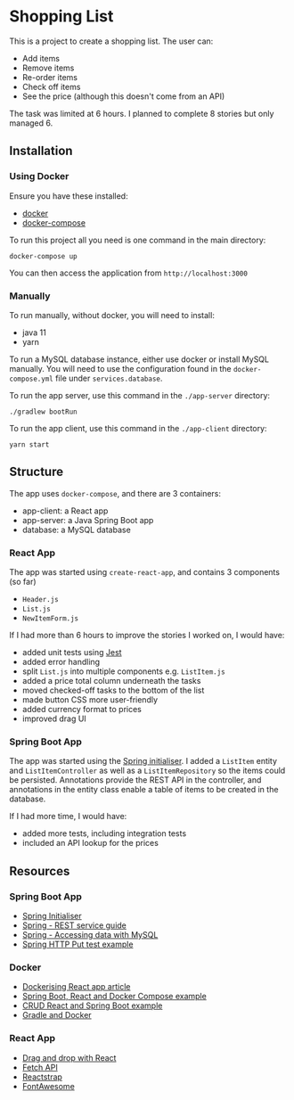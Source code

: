 # Shopping List

This is a project to create a shopping list. The user can:

- Add items
- Remove items
- Re-order items
- Check off items
- See the price (although this doesn't come from an API)

The task was limited at 6 hours. I planned to complete 8 stories but only managed 6.

## Installation

### Using Docker

Ensure you have these installed:
- [docker](https://docs.docker.com/v17.09/engine/installation/#supported-platforms)
- [docker-compose](https://docs.docker.com/compose/install/)

To run this project all you need is one command in the main directory:

`docker-compose up`

You can then access the application from `http://localhost:3000`

### Manually

To run manually, without docker, you will need to install:

- java 11
- yarn

To run a MySQL database instance, either use docker or install MySQL manually. You will need to use the configuration found in the `docker-compose.yml` file under `services.database`.

To run the app server, use this command in the `./app-server` directory:

`./gradlew bootRun`

To run the app client, use this command in the `./app-client` directory:

`yarn start`

## Structure

The app uses `docker-compose`, and there are 3 containers:
- app-client: a React app
- app-server: a Java Spring Boot app
- database: a MySQL database

### React App

The app was started using `create-react-app`, and contains 3 components (so far)
- `Header.js`
- `List.js`
- `NewItemForm.js`

If I had more than 6 hours to improve the stories I worked on, I would have:

- added unit tests using [Jest](https://jestjs.io/)
- added error handling
- split `List.js` into multiple components e.g. `ListItem.js`
- added a price total column underneath the tasks
- moved checked-off tasks to the bottom of the list
- made button CSS more user-friendly
- added currency format to prices
- improved drag UI

### Spring Boot App

The app was started using the [Spring initialiser](https://start.spring.io/). I added a `ListItem` entity and `ListItemController` as well as a `ListItemRepository` so the items could be persisted. Annotations provide the REST API in the controller, and annotations in the entity class enable a table of items to be created in the database.

If I had more time, I would have:

- added more tests, including integration tests
- included an API lookup for the prices

## Resources

### Spring Boot App
- [Spring Initialiser](https://start.spring.io/)
- [Spring - REST service guide](https://spring.io/guides/gs/rest-service/)
- [Spring - Accessing data with MySQL](https://spring.io/guides/gs/accessing-data-mysql/)
- [Spring HTTP Put test example](https://www.logicbig.com/tutorials/spring-framework/spring-web-mvc/http-put-test.html)

### Docker
- [Dockerising React app article](https://medium.com/greedygame-engineering/so-you-want-to-dockerize-your-react-app-64fbbb74c217)
- [Spring Boot, React and Docker Compose example](https://www.callicoder.com/spring-boot-mysql-react-docker-compose-example/)
- [CRUD React and Spring Boot example](https://developer.okta.com/blog/2018/07/19/simple-crud-react-and-spring-boot)
- [Gradle and Docker](https://codefresh.io/docs/docs/learn-by-example/java/gradle/)

### React App
- [Drag and drop with React](https://www.freecodecamp.org/news/how-to-make-and-test-your-own-react-drag-and-drop-list-with-0-dependencies-6fb461603780/)
- [Fetch API](https://developer.mozilla.org/en-US/docs/Web/API/Fetch_API/Using_Fetch)
- [Reactstrap](https://reactstrap.github.io/)
- [FontAwesome](https://programmingwithmosh.com/react/font-awesome-5-with-react/)



